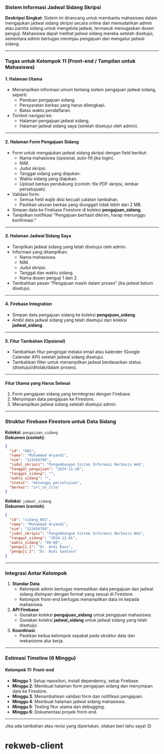 ### **Sistem Informasi Jadwal Sidang Skripsi**

**Deskripsi Singkat**: Sistem ini dirancang untuk membantu mahasiswa dalam mengajukan jadwal sidang skripsi secara online dan memudahkan admin atau panitia sidang untuk mengelola jadwal, termasuk menugaskan dosen penguji. Mahasiswa dapat melihat jadwal sidang mereka setelah disetujui, sementara admin bertugas meninjau pengajuan dan mengatur jadwal sidang.

---

### **Tugas untuk Kelompok 11 (Front-end / Tampilan untuk Mahasiswa)**

#### **1. Halaman Utama**

- Menampilkan informasi umum tentang sistem pengajuan jadwal sidang, seperti:
  - Panduan pengajuan sidang.
  - Persyaratan berkas yang harus dilengkapi.
  - Batas waktu pendaftaran.
- Tombol navigasi ke:
  - Halaman pengajuan jadwal sidang.
  - Halaman jadwal sidang saya (setelah disetujui oleh admin).

---

#### **2. Halaman Form Pengajuan Sidang**

- Form untuk mengajukan jadwal sidang skripsi dengan field berikut:
  - Nama mahasiswa (opsional, auto-fill jika login).
  - NIM.
  - Judul skripsi.
  - Tanggal sidang yang diajukan.
  - Waktu sidang yang diajukan.
  - Upload berkas pendukung (contoh: file PDF skripsi, lembar persetujuan).
- Validasi form:
  - Semua field wajib diisi kecuali catatan tambahan.
  - Pastikan ukuran berkas yang diunggah tidak lebih dari 2 MB.
- Simpan data ke Firebase Firestore di koleksi **pengajuan_sidang**.
- Tampilkan notifikasi "Pengajuan berhasil dikirim, harap menunggu konfirmasi."

---

#### **3. Halaman Jadwal Sidang Saya**

- Tampilkan jadwal sidang yang telah disetujui oleh admin.
- Informasi yang ditampilkan:
  - Nama mahasiswa.
  - NIM.
  - Judul skripsi.
  - Tanggal dan waktu sidang.
  - Nama dosen penguji 1 dan 2.
- Tambahkan pesan "Pengajuan masih dalam proses" jika jadwal belum disetujui.

---

#### **4. Firebase Integration**

- Simpan data pengajuan sidang ke koleksi **pengajuan_sidang**.
- Ambil data jadwal sidang yang telah disetujui dari koleksi **jadwal_sidang**.

---

#### **5. Fitur Tambahan (Opsional)**

- Tambahkan fitur pengingat melalui email atau kalender (Google Calendar API) setelah jadwal sidang disetujui.
- Tambahkan filter untuk menampilkan jadwal berdasarkan status (disetujui/ditolak/dalam proses).

---

#### **Fitur Utama yang Harus Selesai**

1. Form pengajuan sidang yang terintegrasi dengan Firebase.
2. Menyimpan data pengajuan ke Firestore.
3. Menampilkan jadwal sidang setelah disetujui admin.

---

### **Struktur Firebase Firestore untuk Data Sidang**

**Koleksi**: `pengajuan_sidang`  
**Dokumen (contoh)**:

```json
{
  "id": "001",
  "nama": "Muhammad Aryandi",
  "nim": "123456789",
  "judul_skripsi": "Pengembangan Sistem Informasi Berbasis Web",
  "tanggal_pengajuan": "2024-11-20",
  "tanggal_sidang": "",
  "waktu_sidang": "",
  "status": "menunggu persetujuan",
  "berkas": "url_to_file"
}
```

**Koleksi**: `jadwal_sidang`  
**Dokumen (contoh)**:

```json
{
  "id": "sidang_001",
  "nama": "Muhammad Aryandi",
  "nim": "123456789",
  "judul_skripsi": "Pengembangan Sistem Informasi Berbasis Web",
  "tanggal_sidang": "2024-12-01",
  "waktu_sidang": "09:00",
  "penguji_1": "Dr. Andi Baso",
  "penguji_2": "Dr. Budi Santoso"
}
```

---

### **Integrasi Antar Kelompok**

1. **Standar Data**:
   - Kelompok admin bertugas memastikan data pengajuan dan jadwal sidang disimpan dengan format yang sesuai di Firestore.
   - Kelompok front-end bertugas menampilkan data ini kepada mahasiswa.
2. **API Firebase**:
   - Gunakan koleksi **pengajuan_sidang** untuk pengajuan mahasiswa.
   - Gunakan koleksi **jadwal_sidang** untuk jadwal sidang yang telah disetujui.
3. **Koordinasi**:
   - Pastikan kedua kelompok sepakat pada struktur data dan mekanisme alur kerja.

---

### **Estimasi Timeline (6 Minggu)**

#### **Kelompok 11: Front-end**

- **Minggu 1**: Setup repositori, install dependency, setup Firebase.
- **Minggu 2**: Membuat halaman form pengajuan sidang dan menyimpan data ke Firestore.
- **Minggu 3**: Menambahkan validasi form dan notifikasi pengajuan.
- **Minggu 4**: Membuat halaman jadwal sidang mahasiswa.
- **Minggu 5**: Testing fitur utama dan debugging.
- **Minggu 6**: Dokumentasi proyek front-end.

---

Jika ada tambahan atau revisi yang diperlukan, silakan beri tahu saya! 😊
# rekweb-client
